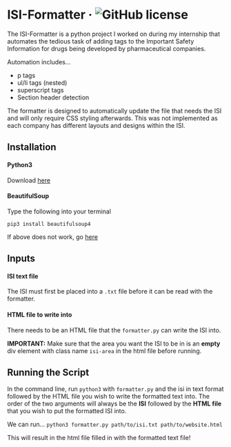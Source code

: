 # ISI-Formatter &middot; ![GitHub license](https://img.shields.io/badge/license-MIT-blue.svg) #
The ISI-Formatter is a python project I worked on during my internship that automates the tedious task of adding tags to the Important Safety Information for drugs being developed by pharmaceutical companies.

Automation includes...

* p tags
* ul/li tags (nested)
* superscript tags
* Section header detection

The formatter is designed to automatically update the file that needs the ISI and will only require CSS styling afterwards. This was not implemented as each company has different layouts and designs within the ISI.

## Installation ##

#### Python3 ####
Download [here](https://www.python.org/downloads/)

#### BeautifulSoup ####
Type the following into your terminal

`pip3 install beautifulsoup4`

If above does not work, go [here](https://www.crummy.com/software/BeautifulSoup/bs4/doc/#installing-beautiful-soup)

## Inputs ##
#### ISI text file ####
The ISI must first be placed into a `.txt` file before it can be read with the formatter.
#### HTML file to write into ####
There needs to be an HTML file that the `formatter.py` can write the ISI into.

**IMPORTANT:** Make sure that the area you want the ISI to be in is an **empty** div element with class name `isi-area` in the html file before running.

## Running the Script ##

In the command line, run `python3` with `formatter.py` and the isi in text format followed by the HTML file you wish to write the formatted text into. The order of the two arguments will always be the **ISI** followed by the **HTML file** that you wish to put the formatted ISI into. 

We can run...
`python3 formatter.py path/to/isi.txt path/to/website.html`

This will result in the html file filled in with the formatted text file!
